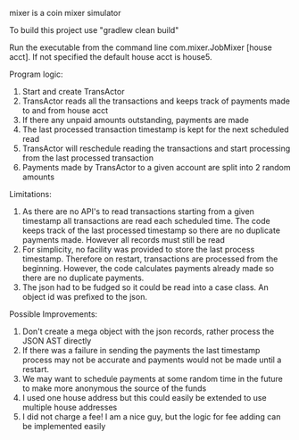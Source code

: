 mixer is a coin mixer simulator

To build this project use "gradlew clean build"

Run the executable from the command line com.mixer.JobMixer [house acct]. If not specified the default house acct is house5.

Program logic:

1. Start and create TransActor
2. TransActor reads all the transactions and keeps track of payments made to and from house acct
3. If there any unpaid amounts outstanding, payments are made
4. The last processed transaction timestamp is kept for the next scheduled read
5. TransActor will reschedule reading the transactions and start processing from the last processed transaction
6. Payments made by TransActor to a given account are split into 2 random amounts

Limitations:

1. As there are no API's to read transactions starting from a given timestamp all transactions are read each scheduled time.
The code keeps track of the last processed timestamp so there are no duplicate payments made. However all records must still be read
2. For simplicity, no facility was provided to store the last process timestamp. Therefore on restart, transactions are processed from
the beginning. However, the code calculates payments already made so there are no duplicate payments.
3. The json had to be fudged so it could be read into a case class. An object id was prefixed to the json.

Possible Improvements:

1. Don't create a mega object with the json records, rather process the JSON AST directly
2. If there was a failure in sending the payments the last timestamp process may not be accurate and payments would not be made until a restart.
3. We may want to schedule payments at some random time in the future to make more anonymous the source of the funds
4. I used one house address but this could easily be extended to use multiple house addresses
5. I did not charge a fee! I am a nice guy, but the logic for fee adding can be implemented easily